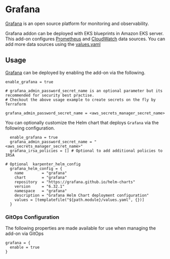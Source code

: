# Grafana

[Grafana](https://github.com/grafana/grafana) is an open source platform for monitoring and observability.

Grafana addon can be deployed with EKS blueprints in Amazon EKS server.
This add-on configures [Prometheus](https://grafana.com/docs/grafana/latest/datasources/prometheus/) and [CloudWatch](https://grafana.com/docs/grafana/latest/datasources/aws-cloudwatch/) data sources.
You can add more data sources using the [values.yaml](https://github.com/grafana/helm-charts/blob/main/charts/grafana/values.yaml)

## Usage

[Grafana](https://github.com/aws-ia/terraform-aws-eks-blueprints/tree/main/modules/kubernetes-addons/spark-k8s-operator) can be deployed by enabling the add-on via the following.

```
enable_grafana = true

# grafana_admin_password_secret_name is an optional parameter but its recommended for security best practise.
# Checkout the above usage example to create secrets on the fly by Terraform

grafana_admin_password_secret_name = <aws_secrets_manager_secret_name>
```

You can optionally customize the Helm chart that deploys `Grafana` via the following configuration.

```
  enable_grafana = true
  grafana_admin_password_secret_name = "<aws_secrets_manager_secret_name>"
  grafana_irsa_policies = [] # Optional to add additional policies to IRSA

# Optional  karpenter_helm_config
  grafana_helm_config = {
    name        = "grafana"
    chart       = "grafana"
    repository  = "https://grafana.github.io/helm-charts"
    version     = "6.32.1"
    namespace   = "grafana"
    description = "Grafana Helm Chart deployment configuration"
    values = [templatefile("${path.module}/values.yaml", {})]
  }

```

### GitOps Configuration

The following properties are made available for use when managing the add-on via GitOps

```
grafana = {
  enable = true
}
```
